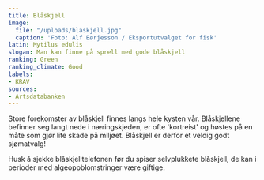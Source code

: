 ```yaml
---
title: Blåskjell
image:
  file: "/uploads/blaskjell.jpg"
  caption: 'Foto: Alf Børjesson / Eksportutvalget for fisk'
latin: Mytilus edulis
slogan: Man kan finne på sprell med gode blåskjell
ranking: Green
ranking_climate: Good
labels:
- KRAV
sources:
- Artsdatabanken
---
```


Store forekomster av blåskjell finnes langs hele kysten vår. Blåskjellene befinner seg langt nede i næringskjeden, er ofte 'kortreist' og høstes på en måte som gjør lite skade på miljøet. Blåskjell er derfor et veldig godt sjømatvalg!

Husk å sjekke blåskjelltelefonen før du spiser selvplukkete blåskjell, de kan i perioder med algeoppblomstringer være giftige.
